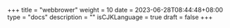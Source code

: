 +++
title = "webbrower"
weight = 10
date = 2023-06-28T08:44:48+08:00
type = "docs"
description = ""
isCJKLanguage = true
draft = false
+++